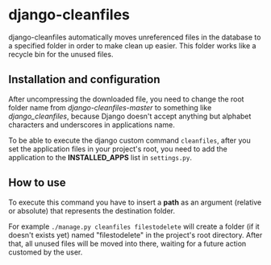 # django-cleanfiles

django-cleanfiles automatically moves unreferenced files in the database to a specified folder in order to make clean up easier. This folder works like a recycle bin for the unused files.

## Installation and configuration

After uncompressing the downloaded file, you need to change the root folder name from *django-cleanfiles-master* to something like *django_cleanfiles*, because Django doesn't accept anything but alphabet characters and underscores in applications name.

To be able to execute the django custom command `cleanfiles`, after you set the application files in your project's root, you need to add the application to the **INSTALLED_APPS** list in `settings.py`.

## How to use

To execute this command you have to insert a **path** as an argument (relative or absolute) that represents the destination folder.

For example `./manage.py cleanfiles filestodelete` will create a folder (if it doesn't exists yet) named "filestodelete" in the project's root directory. After that, all unused files will be moved into there, waiting for a future action customed by the user.
